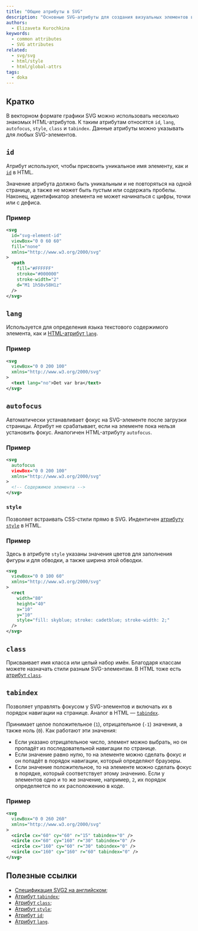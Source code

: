 ```yaml
---
title: "Общие атрибуты в SVG"
description: "Основные SVG-атрибуты для создания визуальных элементов в вебе."
authors:
  - Elizaveta Kurochkina
keywords:
  - common attributes
  - SVG attributes
related:
  - svg/svg
  - html/style
  - html/global-attrs
tags:
  - doka
---
```


## Кратко

В векторном формате графики SVG можно использовать несколько знакомых HTML-атрибутов. К таким атрибутам относятся `id`, `lang`, `autofocus`, `style`, `class` и `tabindex`. Данные атрибуты можно указывать для любых SVG-элементов.

## `id`

Атрибут используют, чтобы присвоить уникальное имя элементу, как и [`id`](/html/global-attrs/#id) в HTML.

Значение атрибута должно быть уникальным и не повторяться на одной странице, а также не может быть пустым или содержать пробелы. Наконец, идентификатор элемента не может начинаться с цифры, точки или с дефиса.

### Пример

```svg
<svg
  id="svg-element-id"
  viewBox="0 0 60 60"
  fill="none"
  xmlns="http://www.w3.org/2000/svg"
>
  <path
    fill="#FFFFFF"
    stroke="#000000"
    stroke-width="2"
    d="M1 1h58v58H1z"
  />
</svg>
```

## `lang`

Используется для определения языка текстового содержимого элемента, как и [HTML-атрибут `lang`](/html/global-attrs/#lang).

### Пример

```svg
<svg
  viewBox="0 0 200 100"
  xmlns="http://www.w3.org/2000/svg"
>
  <text lang="no">Det var bra</text>
</svg>
```

## `autofocus`

Автоматически устанавливает фокус на SVG-элементе после загрузки страницы. Атрибут не срабатывает, если на элементе пока нельзя установить фокус. Аналогичен HTML-атрибуту `autofocus`.

### Пример

```svg
<svg
  autofocus
  viewBox="0 0 200 100"
  xmlns="http://www.w3.org/2000/svg"
>
  <!-- Содержимое элемента -->
</svg>
```

### `style`

Позволяет встраивать CSS-стили прямо в SVG. Индентичен [атрибуту `style`](/html/global-attrs/#style) в HTML.

### Пример

Здесь в атрибуте `style` указаны значения цветов для заполнения фигуры и для обводки, а также ширина этой обводки.

```svg
<svg
  viewBox="0 0 100 60"
  xmlns="http://www.w3.org/2000/svg"
>
  <rect
    width="80"
    height="40"
    x="10"
    y="10"
    style="fill: skyblue; stroke: cadetblue; stroke-width: 2;"
  />
</svg>
```

## `class`

Присваивает имя класса или целый набор имён. Благодаря классам можете назначать стили разным SVG-элементам. В HTML тоже есть [атрибут `class`](/html/class/).

## `tabindex`

Позволяет управлять фокусом у SVG-элементов и включать их в порядок навигации на странице. Аналог в HTML — [`tabindex`](/html/tabindex/).

Принимает целое положительное (`1`), отрицательное (`-1`) значения, а также ноль (`0`). Как работают эти значения:

- Если указано отрицательное число, элемент можно выбрать, но он пропадёт из последовательной навигации по странице.
- Если значение равно нулю, то на элементе можно сделать фокус и он попадёт в порядок навигации, который определяют браузеры.
- Если значение положительное, то на элементе можно сделать фокус в порядке, который соответствует этому значению. Если у элементов одно и то же значение, например, `2`, их порядок определяется по их расположению в коде.

### Пример

```svg
<svg
  viewBox="0 0 260 260"
  xmlns="http://www.w3.org/2000/svg"
>
  <circle cx="60" cy="60" r="15" tabindex="0" />
  <circle cx="60" cy="160" r="30" tabindex="0" />
  <circle cx="160" cy="60" r="30" tabindex="0" />
  <circle cx="160" cy="160" r="60" tabindex="0" />
</svg>
```

## Полезные ссылки

- [Спецификация SVG2 на английском](https://svgwg.org/svg2-draft/struct.html#CommonAttributes);
- [Атрибут `tabindex`](https://developer.mozilla.org/en-US/docs/Web/SVG/Attribute/tabindex);
- [Атрибут `class`](https://developer.mozilla.org/ru/docs/Web/SVG/Attribute/class);
- [Атрибут `style`](https://developer.mozilla.org/en-US/docs/Web/SVG/Attribute/style);
- [Атрибут `id`](https://developer.mozilla.org/ru/docs/Web/SVG/Attribute/id);
- [Атрибут `lang`](https://developer.mozilla.org/ru/docs/Web/SVG/Attribute/lang).
